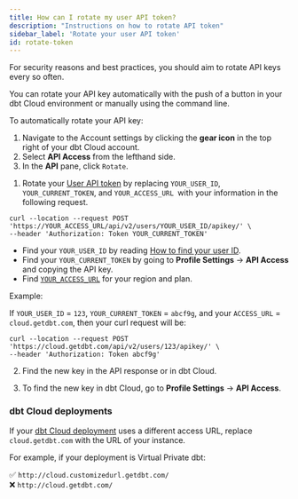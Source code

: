 ```yaml
---
title: How can I rotate my user API token?
description: "Instructions on how to rotate API token"
sidebar_label: 'Rotate your user API token'
id: rotate-token
---
```


For security reasons and best practices, you should aim to rotate API keys every so often.

You can rotate your API key automatically with the push of a button in your dbt Cloud environment or manually using the command line.

<Tabs>

<TabItem value="Automatic">

To automatically rotate your API key:

1. Navigate to the Account settings by clicking the **gear icon** in the top right of your dbt Cloud account.
2. Select **API Access** from the lefthand side.
3. In the **API** pane, click `Rotate`.

<Lightbox src="/img/docs/dbt-cloud/rotate-token.png" width="65%" title="Click the rotate button to generate a new key" />

</TabItem>

<TabItem value="Manual">

1. Rotate your [User API token](/docs/dbt-cloud-apis/user-tokens) by replacing `YOUR_USER_ID`, `YOUR_CURRENT_TOKEN`, and `YOUR_ACCESS_URL `with your information in the following request.

```
curl --location --request POST 'https://YOUR_ACCESS_URL/api/v2/users/YOUR_USER_ID/apikey/' \
--header 'Authorization: Token YOUR_CURRENT_TOKEN'
```

* Find your `YOUR_USER_ID` by reading [How to find your user ID](/faqs/Accounts/find-user-id).
* Find your `YOUR_CURRENT_TOKEN` by going to **Profile Settings** -> **API Access** and copying the API key.
* Find [`YOUR_ACCESS_URL`](/docs/cloud/about-cloud/regions-ip-addresses) for your region and plan.

Example:

If `YOUR_USER_ID` = `123`, `YOUR_CURRENT_TOKEN` = `abcf9g`, and your `ACCESS_URL` = `cloud.getdbt.com`, then your curl request will be:

```
curl --location --request POST 'https://cloud.getdbt.com/api/v2/users/123/apikey/' \
--header 'Authorization: Token abcf9g'
```


2. Find the new key in the API response or in dbt Cloud. 

3. To find the new key in dbt Cloud, go to **Profile Settings** -> **API Access**.


### dbt Cloud deployments

If your [dbt Cloud deployment](/docs/cloud/about-cloud/regions-ip-addresses) uses a different access URL, replace `cloud.getdbt.com` with the URL of your instance.

For example, if your deployment is Virtual Private dbt: 

✅ `http://cloud.customizedurl.getdbt.com/` <br />
❌ `http://cloud.getdbt.com/`<br />

</TabItem>

</Tabs>